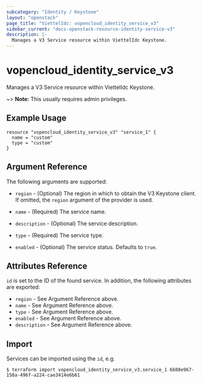 ```yaml
---
subcategory: "Identity / Keystone"
layout: "openstack"
page_title: "ViettelIdc: vopencloud_identity_service_v3"
sidebar_current: "docs-openstack-resource-identity-service-v3"
description: |-
  Manages a V3 Service resource within ViettelIdc Keystone.
---
```


# vopencloud\_identity\_service\_v3

Manages a V3 Service resource within ViettelIdc Keystone.

~> **Note:** This usually requires admin privileges.

## Example Usage

```hcl
resource "vopencloud_identity_service_v3" "service_1" {
  name = "custom"
  type = "custom"
}
```

## Argument Reference

The following arguments are supported:

* `region` - (Optional) The region in which to obtain the V3 Keystone client.
  If omitted, the `region` argument of the provider is used.

* `name` - (Required) The service name.

* `description` - (Optional) The service description.

* `type` - (Required) The service type.

* `enabled` - (Optional) The service status. Defaults to `true`.

## Attributes Reference

`id` is set to the ID of the found service. In addition, the following attributes
are exported:

* `region` - See Argument Reference above.
* `name` - See Argument Reference above.
* `type` - See Argument Reference above.
* `enabled` - See Argument Reference above.
* `description` - See Argument Reference above.

## Import

Services can be imported using the `id`, e.g.

```
$ terraform import vopencloud_identity_service_v3.service_1 6688e967-158a-496f-a224-cae3414e6b61
```

